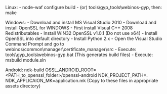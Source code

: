 Linux: 
	- node-waf configure build
	- (or) tools\gyp_tools\webinos-gyp, then: make

Windows:
	- Download and install MS Visual Studio 2010
	- Download and install OpenSSL for WINDOWS
		- First install Visual C++ 2008 Redistributables
		- Install WIN32 OpenSSL v1.0.1 (Do not use x64)
		- Install OpenSSL into default directory
	- Install Python 2.x
	- Open the Visual Studio Command Prompt and go to webinos\common\manager\certificate_manager\src
	- Execute: tools\gyp_tools\webinos-gyp.bat (This generates build files)
	- Execute: msbuild module.sln

Android:
	ndk-build OSSL_ANDROID_ROOT=<PATH_to_openssl_folder>/openssl-android NDK_PROJECT_PATH=. NDK_APPLICAION_MK=application.mk
	(Copy to these files in appropriate assets directory)

